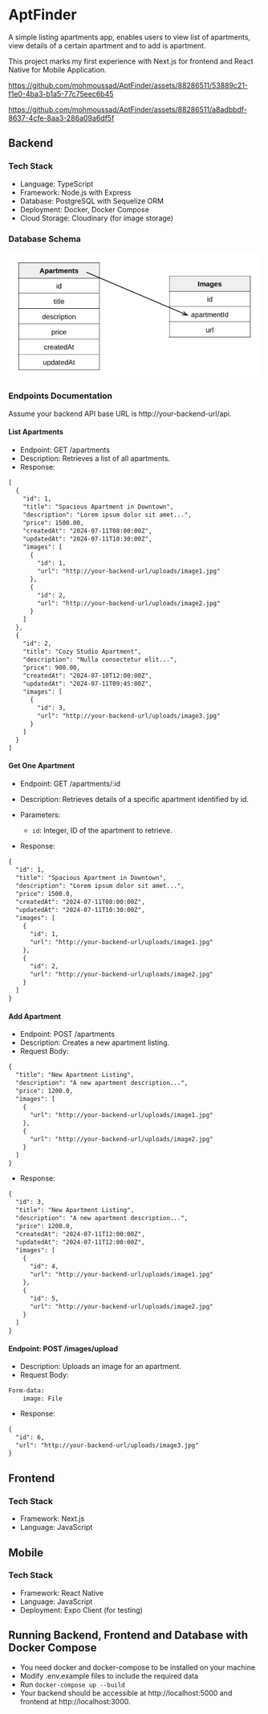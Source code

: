 # AptFinder

A simple listing apartments app, enables users to view list of apartments, view details of a certain apartment and to add is apartment.

This project marks my first experience with Next.js for frontend and React Native for Mobile Application.

https://github.com/mohmoussad/AptFinder/assets/88286511/53889c21-f1e0-4ba3-b1a5-77c75eec6b45

https://github.com/mohmoussad/AptFinder/assets/88286511/a8adbbdf-8637-4cfe-8aa3-286a09a6df5f

## Backend

### Tech Stack

- Language: TypeScript
- Framework: Node.js with Express
- Database: PostgreSQL with Sequelize ORM
- Deployment: Docker, Docker Compose
- Cloud Storage: Cloudinary (for image storage)

### Database Schema

![alt text](image.png)

### Endpoints Documentation

Assume your backend API base URL is http://your-backend-url/api.

#### List Apartments

- Endpoint: GET /apartments
- Description: Retrieves a list of all apartments.
- Response:

```
[
  {
    "id": 1,
    "title": "Spacious Apartment in Downtown",
    "description": "Lorem ipsum dolor sit amet...",
    "price": 1500.00,
    "createdAt": "2024-07-11T08:00:00Z",
    "updatedAt": "2024-07-11T10:30:00Z",
    "images": [
      {
        "id": 1,
        "url": "http://your-backend-url/uploads/image1.jpg"
      },
      {
        "id": 2,
        "url": "http://your-backend-url/uploads/image2.jpg"
      }
    ]
  },
  {
    "id": 2,
    "title": "Cozy Studio Apartment",
    "description": "Nulla consectetur elit...",
    "price": 900.00,
    "createdAt": "2024-07-10T12:00:00Z",
    "updatedAt": "2024-07-11T09:45:00Z",
    "images": [
      {
        "id": 3,
        "url": "http://your-backend-url/uploads/image3.jpg"
      }
    ]
  }
]
```

#### Get One Apartment

- Endpoint: GET /apartments/:id
- Description: Retrieves details of a specific apartment identified by id.
- Parameters:

  - `id`: Integer, ID of the apartment to retrieve.

- Response:

```
{
  "id": 1,
  "title": "Spacious Apartment in Downtown",
  "description": "Lorem ipsum dolor sit amet...",
  "price": 1500.0,
  "createdAt": "2024-07-11T08:00:00Z",
  "updatedAt": "2024-07-11T10:30:00Z",
  "images": [
    {
      "id": 1,
      "url": "http://your-backend-url/uploads/image1.jpg"
    },
    {
      "id": 2,
      "url": "http://your-backend-url/uploads/image2.jpg"
    }
  ]
}
```

#### Add Apartment

- Endpoint: POST /apartments
- Description: Creates a new apartment listing.
- Request Body:

```
{
  "title": "New Apartment Listing",
  "description": "A new apartment description...",
  "price": 1200.0,
  "images": [
    {
      "url": "http://your-backend-url/uploads/image1.jpg"
    },
    {
      "url": "http://your-backend-url/uploads/image2.jpg"
    }
  ]
}
```

- Response:

```
{
  "id": 3,
  "title": "New Apartment Listing",
  "description": "A new apartment description...",
  "price": 1200.0,
  "createdAt": "2024-07-11T12:00:00Z",
  "updatedAt": "2024-07-11T12:00:00Z",
  "images": [
    {
      "id": 4,
      "url": "http://your-backend-url/uploads/image1.jpg"
    },
    {
      "id": 5,
      "url": "http://your-backend-url/uploads/image2.jpg"
    }
  ]
}
```

#### Endpoint: POST /images/upload

- Description: Uploads an image for an apartment.
- Request Body:

```
Form-data:
    image: File
```

- Response:

```
{
  "id": 6,
  "url": "http://your-backend-url/uploads/image3.jpg"
}
```

## Frontend

### Tech Stack

- Framework: Next.js
- Language: JavaScript

## Mobile

### Tech Stack

- Framework: React Native
- Language: JavaScript
- Deployment: Expo Client (for testing)

## Running Backend, Frontend and Database with Docker Compose

- You need docker and docker-compose to be installed on your machine
- Modify .env.example files to include the required data
- Run `docker-compose up --build`
- Your backend should be accessible at http://localhost:5000 and frontend at http://localhost:3000.
